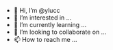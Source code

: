 - 👋 Hi, I’m @ylucc
- 👀 I’m interested in ...
- 🌱 I’m currently learning ...
- 💞️ I’m looking to collaborate on ...
- 📫 How to reach me ...

<!---
ylucc/ylucc is a ✨ special ✨ repository because its `README.md` (this file) appears on your GitHub profile.
You can click the Preview link to take a look at your changes.
--->
